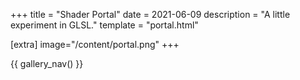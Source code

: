 +++
title = "Shader Portal"
date = 2021-06-09
description = "A little experiment in GLSL."
template = "portal.html"

[extra]
image="/content/portal.png"
+++

{{ gallery_nav() }}
